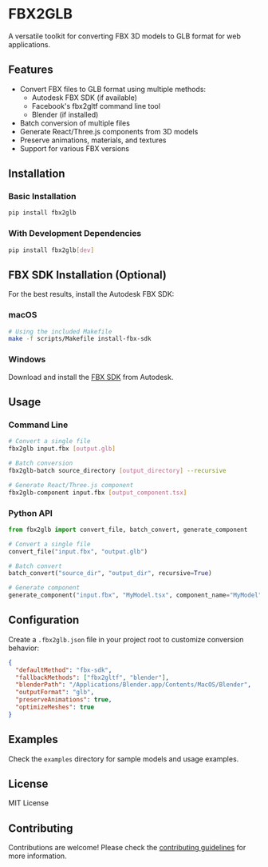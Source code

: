 # FBX2GLB

A versatile toolkit for converting FBX 3D models to GLB format for web applications.

## Features

- Convert FBX files to GLB format using multiple methods:
  - Autodesk FBX SDK (if available)
  - Facebook's fbx2gltf command line tool
  - Blender (if installed)
- Batch conversion of multiple files
- Generate React/Three.js components from 3D models
- Preserve animations, materials, and textures
- Support for various FBX versions

## Installation

### Basic Installation

```bash
pip install fbx2glb
```

### With Development Dependencies

```bash
pip install fbx2glb[dev]
```

## FBX SDK Installation (Optional)

For the best results, install the Autodesk FBX SDK:

### macOS

```bash
# Using the included Makefile
make -f scripts/Makefile install-fbx-sdk
```

### Windows

Download and install the [FBX SDK](https://www.autodesk.com/developer-network/platform-technologies/fbx-sdk-2020-3) from Autodesk.

## Usage

### Command Line

```bash
# Convert a single file
fbx2glb input.fbx [output.glb]

# Batch conversion
fbx2glb-batch source_directory [output_directory] --recursive

# Generate React/Three.js component
fbx2glb-component input.fbx [output_component.tsx]
```

### Python API

```python
from fbx2glb import convert_file, batch_convert, generate_component

# Convert a single file
convert_file("input.fbx", "output.glb")

# Batch convert
batch_convert("source_dir", "output_dir", recursive=True)

# Generate component
generate_component("input.fbx", "MyModel.tsx", component_name="MyModel")
```

## Configuration

Create a `.fbx2glb.json` file in your project root to customize conversion behavior:

```json
{
  "defaultMethod": "fbx-sdk",
  "fallbackMethods": ["fbx2gltf", "blender"],
  "blenderPath": "/Applications/Blender.app/Contents/MacOS/Blender",
  "outputFormat": "glb",
  "preserveAnimations": true,
  "optimizeMeshes": true
}
```

## Examples

Check the `examples` directory for sample models and usage examples.

## License

MIT License

## Contributing

Contributions are welcome! Please check the [contributing guidelines](CONTRIBUTING.md) for more information.
